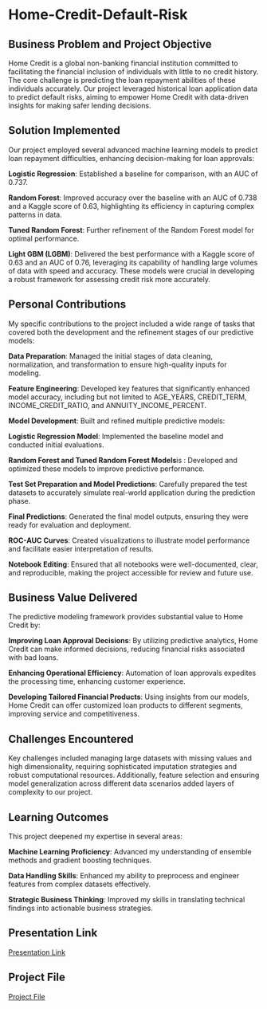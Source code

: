 # Home-Credit-Default-Risk

## Business Problem and Project Objective
Home Credit is a global non-banking financial institution committed to facilitating the financial inclusion of individuals with little to no credit history. The core challenge is predicting the loan repayment abilities of these individuals accurately. Our project leveraged historical loan application data to predict default risks, aiming to empower Home Credit with data-driven insights for making safer lending decisions.

## Solution Implemented
Our project employed several advanced machine learning models to predict loan repayment difficulties, enhancing decision-making for loan approvals:

**Logistic Regression**: Established a baseline for comparison, with an AUC of 0.737. 

**Random Forest**: Improved accuracy over the baseline with an AUC of 0.738 and a Kaggle score of 0.63, highlighting its efficiency in capturing complex patterns in data.

**Tuned Random Forest**: Further refinement of the Random Forest model for optimal performance.

**Light GBM (LGBM)**: Delivered the best performance with a Kaggle score of 0.63 and an AUC of 0.76, leveraging its capability of handling large volumes of data with speed and accuracy.
These models were crucial in developing a robust framework for assessing credit risk more accurately.

## Personal Contributions
My specific contributions to the project included a wide range of tasks that covered both the development and the refinement stages of our predictive models:

**Data Preparation**: Managed the initial stages of data cleaning, normalization, and transformation to ensure high-quality inputs for modeling.

**Feature Engineering**: Developed key features that significantly enhanced model accuracy, including but not limited to AGE_YEARS, CREDIT_TERM, INCOME_CREDIT_RATIO, and ANNUITY_INCOME_PERCENT.

**Model Development**: Built and refined multiple predictive models:

**Logistic Regression Model**: Implemented the baseline model and conducted initial evaluations.

**Random Forest and Tuned Random Forest Models**is : Developed and optimized these models to improve predictive performance.

**Test Set Preparation and Model Predictions**: Carefully prepared the test datasets to accurately simulate real-world application during the prediction phase.

**Final Predictions**: Generated the final model outputs, ensuring they were ready for evaluation and deployment.

**ROC-AUC Curves**: Created visualizations to illustrate model performance and facilitate easier interpretation of results.

**Notebook Editing**: Ensured that all notebooks were well-documented, clear, and reproducible, making the project accessible for review and future use.

## Business Value Delivered

The predictive modeling framework provides substantial value to Home Credit by:

**Improving Loan Approval Decisions**: By utilizing predictive analytics, Home Credit can make informed decisions, reducing financial risks associated with bad loans.

**Enhancing Operational Efficiency**: Automation of loan approvals expedites the processing time, enhancing customer experience.

**Developing Tailored Financial Products**: Using insights from our models, Home Credit can offer customized loan products to different segments, improving service and competitiveness.

## Challenges Encountered

Key challenges included managing large datasets with missing values and high dimensionality, requiring sophisticated imputation strategies and robust computational resources. Additionally, feature selection and ensuring model generalization across different data scenarios added layers of complexity to our project.

## Learning Outcomes
This project deepened my expertise in several areas:

**Machine Learning Proficiency**: Advanced my understanding of ensemble methods and gradient boosting techniques.

**Data Handling Skills**: Enhanced my ability to preprocess and engineer features from complex datasets effectively.

**Strategic Business Thinking**: Improved my skills in translating technical findings into actionable business strategies.


## Presentation Link 
[Presentation Link](https://github.com/DheerajYata/Home-Credit-Default-Risk/blob/1ce05bdddae2e87daf86ec579916764dcde2df86/Capstone%20Presentation%20Group%206%20(1).pptx)

## Project File 
[Project File](https://github.com/DheerajYata/Home-Credit-Default-Risk/blob/d4043794193d11c6374f1a8c878bde58793f7e95/Home%20Credit_new_Group_6_modified%20(1).ipynb)

